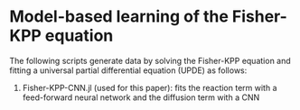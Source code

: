 # Model-based learning of the Fisher-KPP equation

The following scripts generate data by solving the Fisher-KPP equation and fitting a universal partial differential equation (UPDE) as follows:

1. Fisher-KPP-CNN.jl (used for this paper): fits the reaction term with a feed-forward neural network and the diffusion term with a CNN 
